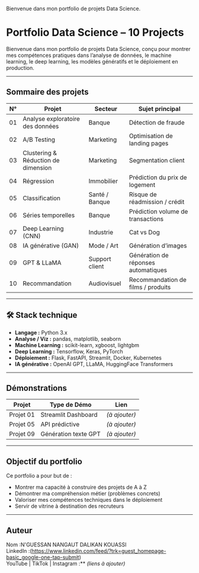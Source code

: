 Bienvenue dans mon portfolio de projets Data Science.

# Portfolio Data Science – 10 Projects

Bienvenue dans mon portfolio de projets Data Science, conçu pour montrer mes compétences pratiques dans l’analyse de données, le machine learning, le deep learning, les modèles génératifs et le déploiement en production.

---

##  Sommaire des projets

| N° | Projet                             | Secteur        | Sujet principal                   |
|----|------------------------------------|----------------|-----------------------------------|
| 01 | Analyse exploratoire des données   | Banque         | Détection de fraude               |
| 02 | A/B Testing                        | Marketing      | Optimisation de landing pages     |
| 03 | Clustering & Réduction de dimension | Marketing      | Segmentation client               |
| 04 | Régression                         | Immobilier     | Prédiction du prix de logement    |
| 05 | Classification                     | Santé / Banque | Risque de réadmission / crédit    |
| 06 | Séries temporelles                 | Banque         | Prédiction volume de transactions |
| 07 | Deep Learning (CNN)                | Industrie      | Cat vs Dog                       |
| 08 | IA générative (GAN)                | Mode / Art     | Génération d’images               |
| 09 | GPT & LLaMA                        | Support client | Génération de réponses automatiques |
| 10 | Recommandation                     | Audiovisuel    | Recommandation de films / produits |

---

## 🛠️ Stack technique

- **Langage :** Python 3.x
- **Analyse / Viz :** pandas, matplotlib, seaborn
- **Machine Learning :** scikit-learn, xgboost, lightgbm
- **Deep Learning :** Tensorflow, Keras, PyTorch
- **Déploiement :** Flask, FastAPI, Streamlit, Docker, Kubernetes
- **IA générative :** OpenAI GPT, LLaMA, HuggingFace Transformers

---

##  Démonstrations

| Projet | Type de Démo | Lien |
|--------|--------------|------|
| Projet 01 | Streamlit Dashboard | *(à ajouter)* |
| Projet 05 | API prédictive | *(à ajouter)* |
| Projet 09 | Génération texte GPT | *(à ajouter)* |

---

##  Objectif du portfolio

Ce portfolio a pour but de :
- Montrer ma capacité à construire des projets de A à Z
- Démontrer ma compréhension métier (problèmes concrets)
- Valoriser mes compétences techniques dans le déploiement
- Servir de vitrine à destination des recruteurs

---

##  Auteur

Nom :N'GUESSAN NANGAUT DALIKAN KOUASSI  
LinkedIn :(https://www.linkedin.com/feed/?trk=guest_homepage-basic_google-one-tap-submit)  
YouTube | TikTok | Instagram :** *(liens à ajouter)*  
